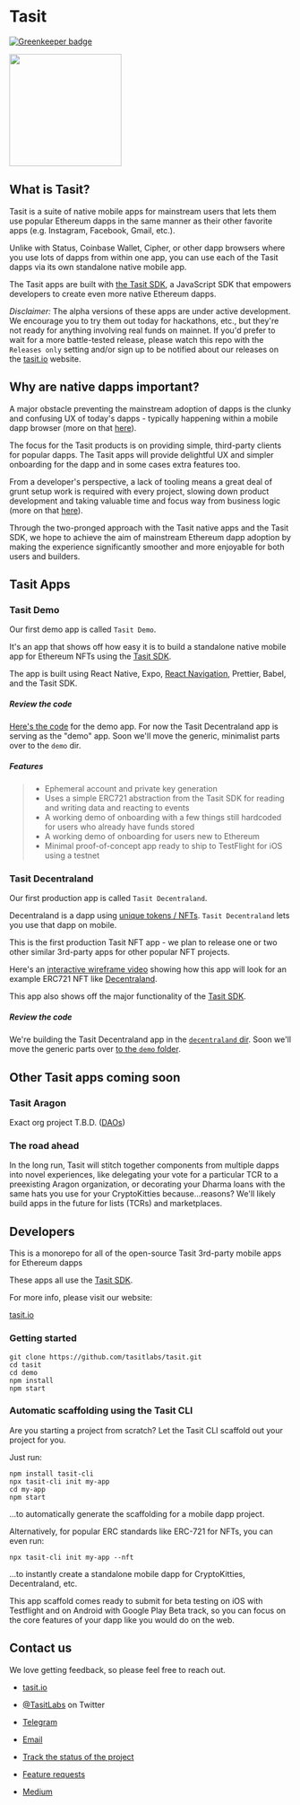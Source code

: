 # Tasit

[![Greenkeeper badge](https://badges.greenkeeper.io/tasitlabs/tasit.svg)](https://greenkeeper.io/)

<div align="left">
  <img src="/docs/images/TasitLogoGrayscale.png" width="200" />
</div>

## What is Tasit?

Tasit is a suite of native mobile apps for mainstream users that lets them use popular Ethereum dapps in the same manner as their other favorite apps (e.g. Instagram, Facebook, Gmail, etc.).

Unlike with Status, Coinbase Wallet, Cipher, or other dapp browsers where you use lots of dapps from within one app, you can use each of the Tasit dapps via its own standalone native mobile app.

The Tasit apps are built with [the Tasit SDK](https://github.com/tasitlabs/TasitSDK), a JavaScript SDK that empowers developers to create even more native Ethereum dapps.

_Disclaimer:_ The alpha versions of these apps are under active development. We encourage you to try them out today for hackathons, etc., but they're not ready for anything involving real funds on mainnet. If you'd prefer to wait for a more battle-tested release, please watch this repo with the `Releases only` setting and/or sign up to be notified about our releases on the [tasit.io](https://tasit.io) website.

## Why are native dapps important?

A major obstacle preventing the mainstream adoption of dapps is the clunky and confusing UX of today's dapps - typically happening within a mobile dapp browser (more on that [here](https://github.com/tasitlabs/TasitSDK#why-from-the-users-perspective)).

The focus for the Tasit products is on providing simple, third-party clients for popular dapps. The Tasit apps will provide delightful UX and simpler onboarding for the dapp and in some cases extra features too.

From a developer's perspective, a lack of tooling means a great deal of grunt setup work is required with every project, slowing down product development and taking valuable time and focus way from business logic (more on that [here](https://github.com/tasitlabs/TasitSDK#why-from-a-developers--ethereum-enthusiasts-perspective)).

Through the two-pronged approach with the Tasit native apps and the Tasit SDK, we hope to achieve the aim of mainstream Ethereum dapp adoption by making the experience significantly smoother and more enjoyable for both users and builders.

## Tasit Apps

### Tasit Demo

Our first demo app is called `Tasit Demo`.

It's an app that shows off how easy it is to build a standalone native mobile app for Ethereum NFTs using the [Tasit SDK](https://github.com/tasitlabs/TasitSDK).

The app is built using React Native, Expo, [React Navigation](https://reactnavigation.org/), Prettier, Babel, and the Tasit SDK.

##### Review the code

[Here's the code](./demo) for the demo app. For now the Tasit Decentraland app is serving as the "demo" app. Soon we'll move the generic, minimalist parts over to the `demo` dir.

##### Features

> - Ephemeral account and private key generation
> - Uses a simple ERC721 abstraction from the Tasit SDK for reading and writing data and reacting to events
> - A working demo of onboarding with a few things still hardcoded for users who already have funds stored
> - A working demo of onboarding for users new to Ethereum
> - Minimal proof-of-concept app ready to ship to TestFlight for iOS using a testnet

### Tasit Decentraland

Our first production app is called `Tasit Decentraland`.

Decentraland is a dapp using [unique tokens / NFTs](http://erc721.org/). `Tasit Decentraland` lets you use that dapp on mobile.

This is the first production Tasit NFT app - we plan to release one or two other similar 3rd-party apps for other popular NFT projects.

Here's an [interactive wireframe video](https://youtu.be/iJQtDPQrRsE) showing how this app will look for an example ERC721 NFT like [Decentraland](https://decentraland.org/).

This app also shows off the major functionality of the [Tasit SDK](https://github.com/tasitlabs/TasitSDK).

##### Review the code

We're building the Tasit Decentraland app in the [`decentraland` dir](./decentraland). Soon we'll move the generic parts over [to the `demo` folder](./demo).

## Other Tasit apps coming soon

### Tasit Aragon

Exact org project T.B.D.
([DAOs](https://blog.aragon.org/bringing-daos-back-aragon-monthly-92756cb65639/))

### The road ahead

In the long run, Tasit will stitch together components from multiple dapps into novel experiences, like delegating your vote for a particular TCR to a preexisting Aragon organization, or decorating your Dharma loans with the same hats you use for your CryptoKitties because...reasons? We'll likely build apps in the future for lists (TCRs) and marketplaces.

## Developers

This is a monorepo for all of the open-source Tasit 3rd-party mobile apps for Ethereum dapps

These apps all use the [Tasit SDK](https://github.com/tasitlabs/TasitSDK).

For more info, please visit our website:

[tasit.io](https://tasit.io/)

### Getting started

```
git clone https://github.com/tasitlabs/tasit.git
cd tasit
cd demo
npm install
npm start
```

### Automatic scaffolding using the Tasit CLI

Are you starting a project from scratch? Let the Tasit CLI scaffold out your project for you.

Just run:

```
npm install tasit-cli
npx tasit-cli init my-app
cd my-app
npm start
```

...to automatically generate the scaffolding for a mobile dapp project.

Alternatively, for popular ERC standards like ERC-721 for NFTs, you can even run:

```
npx tasit-cli init my-app --nft
```

...to instantly create a standalone mobile dapp for CryptoKitties, Decentraland, etc.

This app scaffold comes ready to submit for beta testing on iOS with Testflight and on Android with Google Play Beta track, so you can focus on the core features of your dapp like you would do on the web.

## Contact us

We love getting feedback, so please feel free to reach out.

- [tasit.io](https://tasit.io/)

- [@TasitLabs](https://twitter.com/tasitlabs) on Twitter

- [Telegram](https://t.me/tasitlabs)

- [Email](mailto:founders@tasit.io)

- [Track the status of the project](https://github.com/orgs/tasitlabs/projects/1)

- [Feature requests](https://tasit.canny.io/feature-requests)

- [Medium](https://medium.com/tasit)
